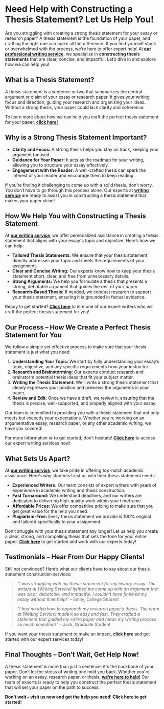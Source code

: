 # Need Help with Constructing a Thesis Statement? Let Us Help You!

Are you struggling with creating a strong thesis statement for your essay or research paper? A thesis statement is the foundation of your paper, and crafting the right one can make all the difference. If you find yourself stuck or overwhelmed with the process, we’re here to offer expert help! At [**our professional writing service**](https://tinyurl.com/topessay?keyword=constructing+a+thesis+statement), we specialize in **constructing thesis statements** that are clear, concise, and impactful. Let’s dive in and explore how we can help you!

## What is a Thesis Statement?

A thesis statement is a sentence or two that summarizes the central argument or claim of your essay or research paper. It gives your writing focus and direction, guiding your research and organizing your ideas. Without a strong thesis, your paper could lack clarity and coherence.

To learn more about how we can help you craft the perfect thesis statement for your paper, [**click here!**](https://tinyurl.com/topessay?keyword=constructing+a+thesis+statement)

## Why is a Strong Thesis Statement Important?

- **Clarity and Focus:** A strong thesis helps you stay on track, keeping your argument focused.
- **Guidance for Your Paper:** It acts as the roadmap for your writing, allowing you to structure your essay effectively.
- **Engagement with the Reader:** A well-crafted thesis can spark the interest of your reader and encourage them to keep reading.

If you’re finding it challenging to come up with a solid thesis, don’t worry. You don’t have to go through this process alone. Our experts at [**writing service**](https://tinyurl.com/topessay?keyword=constructing+a+thesis+statement) are ready to assist you in constructing a thesis statement that makes your paper shine!

## How We Help You with Constructing a Thesis Statement

At [**our writing service**](https://tinyurl.com/topessay?keyword=constructing+a+thesis+statement), we offer personalized assistance in creating a thesis statement that aligns with your essay's topic and objective. Here’s how we can help:

- **Tailored Thesis Statements:** We ensure that your thesis statement directly addresses your topic and meets the requirements of your assignment.
- **Clear and Concise Writing:** Our experts know how to keep your thesis statement short, clear, and free from unnecessary details.
- **Strong Arguments:** We help you formulate a thesis that presents a strong, debatable argument that guides the rest of your paper.
- **Research-Based Thesis:** If needed, we conduct research to support your thesis statement, ensuring it is grounded in factual evidence.

Ready to get started? [**Click here**](https://tinyurl.com/topessay?keyword=constructing+a+thesis+statement) to hire one of our expert writers who will craft the perfect thesis statement for you!

## Our Process – How We Create a Perfect Thesis Statement for You

We follow a simple yet effective process to make sure that your thesis statement is just what you need:

1. **Understanding Your Topic:** We start by fully understanding your essay’s topic, objective, and any specific requirements from your instructor.
2. **Research and Brainstorming:** Our experts conduct research and brainstorm potential thesis ideas that fit your subject matter.
3. **Writing the Thesis Statement:** We’ll write a strong thesis statement that clearly expresses your position and previews the arguments in your paper.
4. **Review and Edit:** Once we have a draft, we review it, ensuring that the thesis is precise, well-supported, and properly aligned with your essay.

Our team is committed to providing you with a thesis statement that not only meets but exceeds your expectations. Whether you're working on an argumentative essay, research paper, or any other academic writing, we have you covered!

For more information or to get started, don’t hesitate! [**Click here**](https://tinyurl.com/topessay?keyword=constructing+a+thesis+statement) to access our expert writing services now!

## What Sets Us Apart?

At [**our writing service**](https://tinyurl.com/topessay?keyword=constructing+a+thesis+statement), we take pride in offering top-notch academic assistance. Here’s why students trust us with their thesis statement needs:

- **Experienced Writers:** Our team consists of expert writers with years of experience in academic writing and thesis construction.
- **Fast Turnaround:** We understand deadlines, and our writers are dedicated to delivering high-quality work within your timeframe.
- **Affordable Prices:** We offer competitive pricing to make sure that you get great value for the help you need.
- **Plagiarism-Free:** Every thesis statement we provide is 100% original and tailored specifically to your assignment.

Don’t struggle with your thesis statement any longer! Let us help you create a clear, strong, and compelling thesis that sets the tone for your entire paper. [**Click here**](https://tinyurl.com/topessay?keyword=constructing+a+thesis+statement) to get started and work with our experts today!

## Testimonials – Hear From Our Happy Clients!

Still not convinced? Here’s what our clients have to say about our thesis statement construction services:

> _"I was struggling with my thesis statement for my history essay. The writers at [Writing Service] helped me come up with an argument that was clear, debatable, and impactful. I couldn’t have finished my essay without their help!"_ – Emily, College Student

> _"I had no idea how to approach my research paper’s thesis. The team at [Writing Service] made it so easy and fast. They crafted a statement that guided my entire paper and made my writing process so much smoother!"_ – Jack, Graduate Student

If you want your thesis statement to make an impact, [**click here**](https://tinyurl.com/topessay?keyword=constructing+a+thesis+statement) and get started with our expert services today!

## Final Thoughts – Don’t Wait, Get Help Now!

A thesis statement is more than just a sentence; it's the backbone of your paper. Don’t let the stress of writing one hold you back. Whether you're working on an essay, research paper, or thesis, [**we’re here to help!**](https://tinyurl.com/topessay?keyword=constructing+a+thesis+statement) Our team of experts is ready to help you construct the perfect thesis statement that will set your paper on the path to success.

**Don’t wait – visit us now and get the help you need! [Click here](https://tinyurl.com/topessay?keyword=constructing+a+thesis+statement) to get started!**
